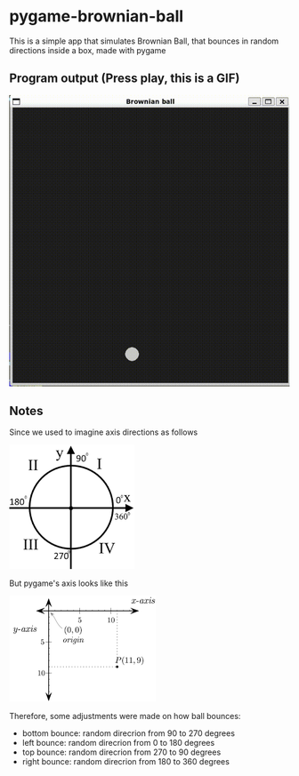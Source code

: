 # pygame-brownian-ball

This is a simple app that simulates Brownian Ball, that bounces in random directions inside a box, made with pygame

## Program output (Press play, this is a GIF)
![](https://github.com/dtymkiv/pygame-brownian-ball/blob/main/readme.d/animation.gif)


## Notes
Since we used to imagine axis directions as follows
<p align="left">
  <img src="https://github.com/dtymkiv/pygame-brownian-ball/blob/main/readme.d/circle.png">
</p>


But pygame's axis looks like this
<p align="left">
  <img src="https://github.com/dtymkiv/pygame-brownian-ball/blob/main/readme.d/axis.png">
</p>

Therefore, some adjustments were made on how ball bounces:

- bottom bounce: random direcrion from 90 to 270 degrees
- left bounce: random direcrion from 0 to 180 degrees
- top bounce: random direcrion from 270 to 90 degrees
- right bounce: random direcrion from 180 to 360 degrees
